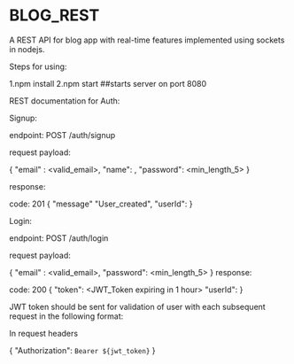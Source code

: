 # BLOG_REST
A REST API for blog app with real-time features implemented using sockets in nodejs.

Steps for using:

1.npm install 
2.npm start ##starts server on port 8080

REST documentation for Auth:

Signup:

endpoint: POST /auth/signup

request payload:

{
  "email" : <valid_email>,
  "name":  <username>,
  "password": <min_length_5>
 }
 
 response:
 
 code: 201
 {
  "message" "User_created",
  "userId": <created UserId>
 }
 
 
 Login:
 
 endpoint:  POST /auth/login
 
 request payload:
 
 {
  "email" : <valid_email>,
  "password": <min_length_5>
 }
 response:
 
 code: 200
 {
  "token": <JWT_Token expiring in 1 hour>
  "userId": <userId>
 }
 
 JWT token should be sent for validation of user with each subsequent request in the following format:
 
 In request headers
 
 {
  "Authorization": `Bearer ${jwt_token}`
 }
 
 
 




